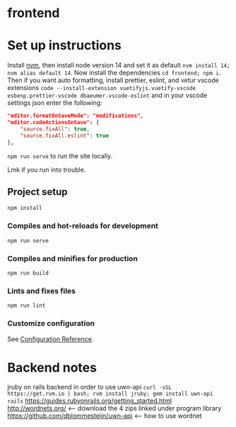 # frontend

# Set up instructions
Install [nvm](https://github.com/nvm-sh/nvm#install--update-script), then install node version 14 and set it as default  `nvm install 14; nvm alias default 14`. Now install the dependencies `cd frontend; npm i`. Then if you want auto formatting, install prettier, eslint, and vetur vscode extensions `code --install-extension vuetifyjs.vuetify-vscode esbenp.prettier-vscode dbaeumer.vscode-eslint` and in your vscode settings json enter the following:

```json
"editor.formatOnSaveMode": "modifications",
"editor.codeActionsOnSave": {
	"source.fixAll": true,
	"source.fixAll.eslint": true
},
```

`npm run serve` to run the site locally.

Lmk if you run into trouble.

## Project setup
```
npm install
```

### Compiles and hot-reloads for development
```
npm run serve
```

### Compiles and minifies for production
```
npm run build
```

### Lints and fixes files
```
npm run lint
```

### Customize configuration
See [Configuration Reference](https://cli.vuejs.org/config/).


# Backend notes
jruby on rails backend in order to use uwn-api
`curl -sSL https://get.rvm.io | bash; rvm install jruby; gem install uwn-api rails`
https://guides.rubyonrails.org/getting_started.html
http://wordnets.org/ <-- download the 4 zips linked under program library
https://github.com/dblommesteijn/uwn-api <-- how to use wordnet


